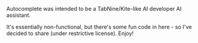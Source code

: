Autocomplete was intended to be a TabNine/Kite-like AI developer AI assistant.

It's essentially non-functional, but there's some fun code in here - so I've
decided to share (under restrictive license). Enjoy!
